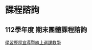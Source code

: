 # 課程諮詢

## 112學年度 期末團體課程諮詢

[學習歷程宣導暨線上選課教學](https://docs.google.com/presentation/d/1chYYFuJTWqIPqg44qt2XDRO5m9St9x25/edit?usp=sharing&ouid=105883025314244037536&rtpof=true&sd=true)